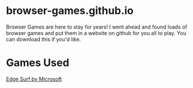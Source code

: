 # browser-games.github.io
Browser Games are here to stay for years! I went ahead and found loads of browser games and put them in a website on github for you all to play. You can download this if you'd like.

# Games Used
[Edge Surf by Microsoft](edge://surf)
